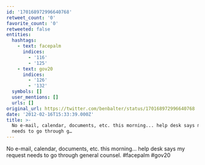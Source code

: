 ```yaml
---
id: '170168972996640768'
retweet_count: '0'
favorite_count: '0'
retweeted: false
entities:
  hashtags:
    - text: facepalm
      indices:
        - '116'
        - '125'
    - text: gov20
      indices:
        - '126'
        - '132'
  symbols: []
  user_mentions: []
  urls: []
original_url: https://twitter.com/benbalter/status/170168972996640768
date: '2012-02-16T15:33:39.000Z'
title: >-
  No e-mail, calendar, documents, etc. this morning... help desk says my request
  needs to go through g…
---
```


No e-mail, calendar, documents, etc. this morning... help desk says my request needs to go through general counsel. #facepalm #gov20